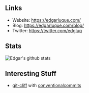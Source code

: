 ## Links

- Website: https://edgarluque.com/
- Blog: https://edgarluque.com/blog/
- Twitter: https://twitter.com/edgluq

## Stats

![Edgar's github stats](https://github-readme-stats.vercel.app/api?username=edg-l&show_icons=true&theme=tokyonight&include_all_commits=true)

## Interesting Stuff

- [git-cliff](https://github.com/orhun/git-cliff) with  [conventionalcommits](https://www.conventionalcommits.org)
